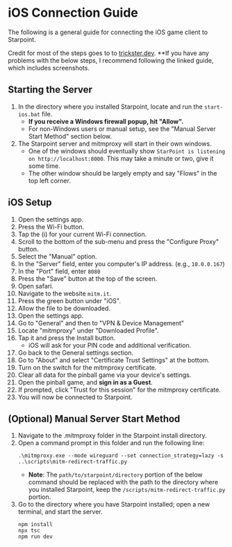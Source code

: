 # iOS Connection Guide
The following is a general guide for connecting the iOS game client to Starpoint.

Credit for most of the steps goes to to [trickster.dev](https://www.trickster.dev/post/setting-up-mitmproxy-with-ios17.1/).
**If you have any problems with the below steps, I recommend following the linked guide, which includes screenshots.

## Starting the Server
1. In the directory where you installed Starpoint, locate and run the ``start-ios.bat`` file.
   - **If you receive a Windows firewall popup, hit "Allow".**
   - For non-Windows users or manual setup, see the "Manual Server Start Method" section below.
2. The Starpoint server and mitmproxy will start in their own windows.
   - One of the windows should eventually show ``StarPoint is listening on http://localhost:8000``. This may take a minute or two, give it some time.
   - The other window should be largely empty and say "Flows" in the top left corner.

## iOS Setup
1. Open the settings app.
2. Press the Wi-Fi button.
3. Tap the (i) for your current Wi-Fi connection.
4. Scroll to the bottom of the sub-menu and press the "Configure Proxy" button.
5. Select the "Manual" option.
6. In the "Server" field, enter you computer's IP address. (e.g., `10.0.0.167`)
7. In the "Port" field, enter `8080`
8. Press the "Save" button at the top of the screen.
9. Open safari.
10. Navigate to the website ``mitm.it``.
11. Press the green button under "iOS".
12. Allow the file to be downloaded.
13. Open the settings app.
14. Go to "General" and then to "VPN & Device Management"
15. Locate "mitmproxy" under "Downloaded Profile".
16. Tap it and press the Install button.
    - iOS will ask for your PIN code and additional verification.
17. Go back to the General settings section.
18. Go to "About" and select "Certificate Trust Settings" at the bottom.
19. Turn on the switch for the mitmproxy certificate.
20. Clear all data for the pinball game via your device's settings.
21. Open the pinball game, and **sign in as a Guest**.
22. If prompted, click "Trust for this session" for the mitmproxy certificate.
23. You will now be connected to Starpoint.

## (Optional) Manual Server Start Method
1. Navigate to the .mitmproxy folder in the Starpoint install directory.
2. Open a command prompt in this folder and run the following line:
   ```
   .\mitmproxy.exe --mode wireguard --set connection_strategy=lazy -s ..\scripts\mitm-redirect-traffic.py
   ```
   - **Note**: The ``path/to/starpoint/directory`` portion of the below command should be replaced with the path to the directory where you installed Starpoint, keep the ``/scripts/mitm-redirect-traffic.py`` portion.
3. Go to the directory where you have Starpoint installed; open a new terminal, and start the server.
   ```
   npm install
   npx tsc
   npm run dev
   ```